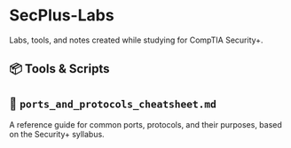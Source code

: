 # SecPlus-Labs

Labs, tools, and notes created while studying for CompTIA Security+.

## 📦 Tools & Scripts

## 📝 `ports_and_protocols_cheatsheet.md`
A reference guide for common ports, protocols, and their purposes, based on the Security+ syllabus.
